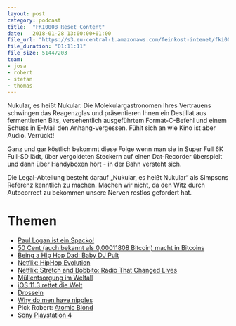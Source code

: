 ```yaml
---
layout: post
category: podcast
title:  "FKI0008 Reset Content"
date:   2018-01-28 13:00:00+01:00
file_url: "https://s3.eu-central-1.amazonaws.com/feinkost-intenet/fki0008.mp3"
file_duration: "01:11:11"
file_size: 51447203
team:
- josa
- robert
- stefan
- thomas
---
```


Nukular, es heißt Nukular. Die Molekulargastronomen Ihres Vertrauens schwingen das Reagenzglas und präsentieren Ihnen ein Destillat aus fermentierten Bits, versehentlich ausgeführtem Format-C-Befehl und einem Schuss in E-Mail den Anhang-vergessen. Fühlt sich an wie Kino ist aber Audio. Verrückt!

Ganz und gar köstlich bekommt diese Folge wenn man sie in Super Full 6K Full-SD lädt, über vergoldeten Steckern auf einen Dat-Recorder überspielt und dann über Handyboxen hört - in der Bahn versteht sich.

Die Legal-Abteilung besteht darauf „Nukular, es heißt Nukular“ als Simpsons Referenz kenntlich zu machen. Machen wir nicht, da den Witz durch Autocorrect zu bekommen unsere Nerven restlos gefordert hat. 

# Themen

- [Paul Logan ist ein Spacko!](http://de.ign.com/youtube/127073/news/suizid-als-clickbait-youtuber-logan-paul-filmt-selbstmord-op)
- [50 Cent (auch bekannt als 0,00011808 Bitcoin) macht in Bitcoins](http://www.tmz.com/2018/01/23/50-cent-made-millions-bitcoin-animal-ambition-album/)
- [Being a Hip Hop Dad: Baby DJ Pult](https://www.mytoys.de/mattel-fisher-price-lernspass-plattenspieler-5073997.html?quickview=5073997&mc=deu_mts_onl_sea_google_mytoys-product-listing-ads_Soundspielzeug_5073997)
- [Netflix: HipHop Evolution](https://www.netflix.com/de/title/80141782)
- [Netflix: Stretch and Bobbito: Radio That Changed Lives](https://www.netflix.com/at/Title/80082677)
- [Müllentsorgung im Weltall](https://www.golem.de/news/raumfahrt-weltraummuell-raeumkommando-mit-laserkanonen-1801-132220.html)
- [iOS 11.3 rettet die Welt](https://www.golem.de/news/apple-ios-11-3-bringt-abschaltung-fuer-iphone-drosselung-1801-132359.html)
- [Drosseln](https://de.wikipedia.org/wiki/Drosseln)
- [Why do men have nipples](https://www.stuffyoushouldknow.com/podcasts/why-do-men-have-nipples.htm)
- Pick Robert: [Atomic Blond](https://www.youtube.com/watch?v=yIUube1pSC0)
- [Sony Playstation 4](https://www.heise.de/newsticker/meldung/Hack-der-Playstation-4-zeigt-Start-von-PS2-Spielen-moeglich-nur-Sony-will-nicht-3950441.html)
